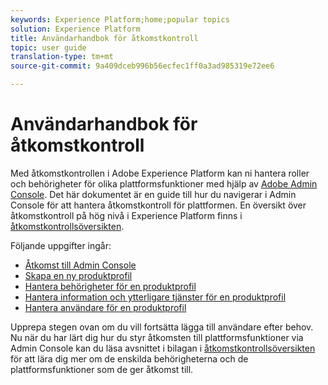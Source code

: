 ```yaml
---
keywords: Experience Platform;home;popular topics
solution: Experience Platform
title: Användarhandbok för åtkomstkontroll
topic: user guide
translation-type: tm+mt
source-git-commit: 9a409dceb996b56ecfec1ff0a3ad985319e72ee6

---
```



# Användarhandbok för åtkomstkontroll

Med åtkomstkontrollen i Adobe Experience Platform kan ni hantera roller och behörigheter för olika plattformsfunktioner med hjälp av [Adobe Admin Console](https://adminconsole.adobe.com). Det här dokumentet är en guide till hur du navigerar i Admin Console för att hantera åtkomstkontroll för plattformen. En översikt över åtkomstkontroll på hög nivå i Experience Platform finns i [åtkomstkontrollsöversikten](./../home.md).

Följande uppgifter ingår:

- [Åtkomst till Admin Console](./browse.md)
- [Skapa en ny produktprofil](./create-profile.md)
- [Hantera behörigheter för en produktprofil](./permissions.md)
- [Hantera information och ytterligare tjänster för en produktprofil](./details-and-services.md)
- [Hantera användare för en produktprofil](./users.md)

Upprepa stegen ovan om du vill fortsätta lägga till användare efter behov. Nu när du har lärt dig hur du styr åtkomsten till plattformsfunktioner via Admin Console kan du läsa avsnittet i bilagan i [åtkomstkontrollsöversikten](../home.md) för att lära dig mer om de enskilda behörigheterna och de plattformsfunktioner som de ger åtkomst till.